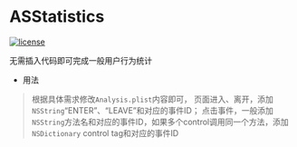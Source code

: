 # ASStatistics

[![license](https://img.shields.io/github/license/mashape/apistatus.svg)](https://github.com/devasan/ASStatistics)

无需插入代码即可完成一般用户行为统计

- 用法

> 根据具体需求修改`Analysis.plist`内容即可，
页面进入、离开，添加`NSString`“ENTER”、“LEAVE”和对应的事件ID；
点击事件，一般添加`NSString`方法名和对应的事件ID，如果多个control调用同一个方法，添加`NSDictionary` control tag和对应的事件ID

